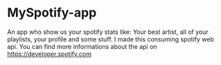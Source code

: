 # MySpotify-app
An app who show us your spotify stats like: Your best artist, all of your playlists, your profile and some stuff. I made this consuming spotify web api. You can find more informations about the api on https://developer.spotify.com
